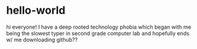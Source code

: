 # hello-world

hi everyone!
I have a deep rooted technology phobia
which began with me being the slowest typer in second grade computer lab
and hopefully ends w/ me downloading github??

